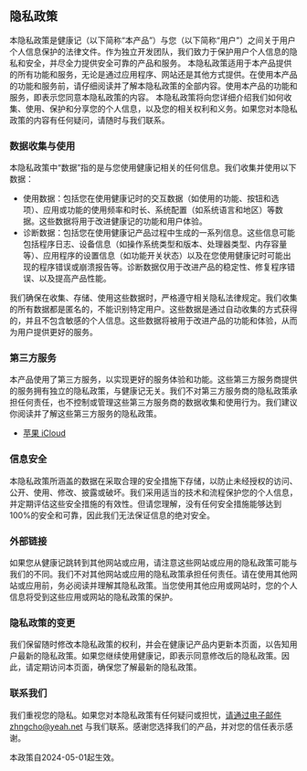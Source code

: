 ## 隐私政策

本隐私政策是健康记（以下简称“本产品”）与您（以下简称“用户”）之间关于用户个人信息保护的法律文件。作为独立开发团队，我们致力于保护用户个人信息的隐私和安全，并尽全力提供安全可靠的产品和服务。
本隐私政策适用于本产品提供的所有功能和服务，无论是通过应用程序、网站还是其他方式提供。在使用本产品的功能和服务前，请仔细阅读并了解本隐私政策的全部内容。使用本产品的功能和服务，即表示您同意本隐私政策的内容。
本隐私政策将向您详细介绍我们如何收集、使用、保护和分享您的个人信息，以及您的相关权利和义务。如果您对本隐私政策的内容有任何疑问，请随时与我们联系。

### 数据收集与使用
本隐私政策中“数据”指的是与您使用健康记相关的任何信息。我们收集并使用以下数据：
- 使用数据：包括您在使用健康记时的交互数据（如使用的功能、按钮和选项）、应用或功能的使用频率和时长、系统配置（如系统语言和地区）等数据。这些数据将用于改进健康记的功能和用户体验。
- 诊断数据：包括您在使用健康记产品过程中生成的一系列信息。这些信息可能包括程序日志、设备信息（如操作系统类型和版本、处理器类型、内存容量等）、应用程序的设置信息（如功能开关状态）以及在您使用健康记时可能出现的程序错误或崩溃报告等。诊断数据仅用于改进产品的稳定性、修复程序错误、以及提高产品性能。

我们确保在收集、存储、使用这些数据时，严格遵守相关隐私法律规定。我们收集的所有数据都是匿名的，不能识别特定用户。这些数据是通过自动收集的方式获得的，并且不包含敏感的个人信息。这些数据将被用于改进产品的功能和体验，从而为用户提供更好的服务。

### 第三方服务
本产品使用了第三方服务，以实现更好的服务体验和功能。这些第三方服务商提供的服务拥有独立的隐私政策，与健康记无关。我们不对第三方服务商的隐私政策承担任何责任，也不控制或管理这些第三方服务商的数据收集和使用行为。我们建议你阅读并了解这些第三方服务的隐私政策。
- [苹果 iCloud](https://support.apple.com/HT202303)

### 信息安全
本隐私政策所涵盖的数据在采取合理的安全措施下存储，以防止未经授权的访问、公开、使用、修改、披露或破坏。我们采用适当的技术和流程保护您的个人信息，并定期评估这些安全措施的有效性。但请您理解，没有任何安全措施能够达到100%的安全和可靠，因此我们无法保证信息的绝对安全。

### 外部链接
如果您从健康记跳转到其他网站或应用，请注意这些网站或应用的隐私政策可能与我们的不同。我们不对其他网站或应用的隐私政策承担任何责任。请在使用其他网站或应用前，务必阅读并理解其隐私政策。当您使用其他应用或网站时，您的个人信息将受到这些应用或网站的隐私政策的保护。

### 隐私政策的变更
我们保留随时修改本隐私政策的权利，并会在健康记产品内更新本页面，以告知用户最新的隐私政策。如果您继续使用健康记，即表示同意修改后的隐私政策。因此，请定期访问本页面，确保您了解最新的隐私政策。

### 联系我们
我们重视您的隐私。如果您对本隐私政策有任何疑问或担忧，请通过电子邮件zhngcho@yeah.net 与我们联系。感谢您选择我们的产品，并对您的信任表示感谢。

本政策自2024-05-01起生效。